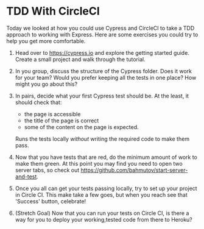 # TDD With CircleCI

Today we looked at how you could use Cypress and CircleCI to take a TDD approach to working with Express. Here are some exercises you could try to help you get more comfortable.

1. Head over to https://cypress.io and explore the getting started guide. Create a small project and walk through the tutorial.

2. In you group, discuss the structure of the Cypress folder. Does it work for your team? Would you prefer keeping all the tests in one place? How might you go about this?

3. In pairs, decide what your first Cypress test should be. At the least, it should check that:
    - the page is accessible
    - the title of the page is correct
    - some of the content on the page is expected.

    Runs the tests locally *without* writing the required code to make them pass.

4. Now that you have tests that are red, do the minimum amount of work to make them green. At this point you may find you need to open two server tabs, so check out https://github.com/bahmutov/start-server-and-test. 

5. Once you all can get your tests passing locally, try to set up your project in Circle CI. This make take a few goes, but when you reach see that 'Success' button, celebrate!

6. (Stretch Goal) Now that you can run your tests on Circle CI, is there a way for you to deploy your working,tested code from there to Heroku?
